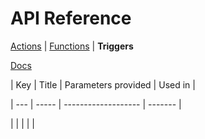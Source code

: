 <title>API Triggers</title>

# API Reference
[Actions](./api-actions.html) | [Functions](./api-functions.html) | **Triggers**

[Docs](./)

| Key | Title | Parameters provided | Used in |

| --- | ----- | ------------------- | ------- |

|     |       |                     |         |

<script type="module" src="../scripts/docs.js"></script>
<script>
  docs_fetchWithCache('../triggers.json').then(res => res.json()).then(res => {
    if (res.status !== 'success') {
      console.log('Non success response received from Modd.io API: %o', res);
      alert('Non-success response received from Modd.io API. Check console for details.');
      return;
    }
    const table = document.querySelector('table');
    for (const trig of res.message) {
      const row = table.insertRow();
      row.insertCell().textContent = trig.key;
      row.insertCell().textContent = trig.title;
      row.insertCell().textContent = trig.data.vars?.join?.(', ') || 'none';
      row.insertCell().textContent = trig.usedIn.join(', ');
    }
  }).catch(err => {
    console.error(err);
    alert('An error occured while fetching Modd.io API. Check console for details.');
  });
</script>